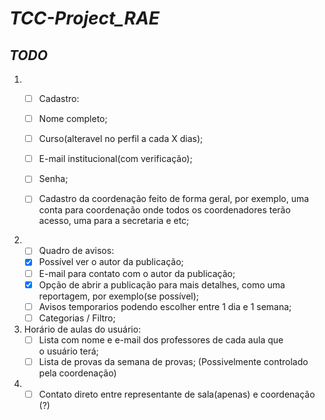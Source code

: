 # ***TCC-Project_RAE***

## ***TODO***
1. - [ ] Cadastro:
    - [ ] Nome completo;
    - [ ] Curso(alteravel no perfil a cada X dias);
    - [ ] E-mail institucional(com verificação);
    - [ ] Senha;

    - [ ] Cadastro da coordenação feito de forma geral, por exemplo, uma conta para coordenação onde todos os coordenadores terão acesso, uma para a secretaria e etc;

2. - [ ] Quadro de avisos:
    - [X] Possível ver o autor da publicação;
    - [ ] E-mail para contato com o autor da publicação;
    - [X] Opção de abrir a publicação para mais detalhes, como uma reportagem, por exemplo(se possível);
    - [ ] Avisos temporarios podendo escolher entre 1 dia e 1 semana;
    - [ ] Categorias / Filtro;

3. Horário de aulas do usuário:
    - [ ] Lista com nome e e-mail dos professores de cada aula que o usuário terá;
    - [ ] Lista de provas da semana de provas;
    (Possivelmente controlado pela coordenação)

4. - [ ] Contato direto entre representante de sala(apenas) e coordenação (?)
